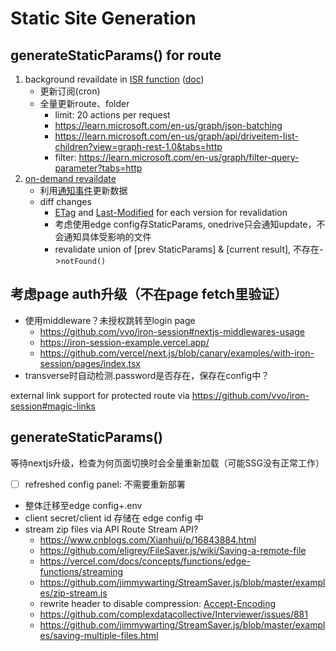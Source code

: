 # Static Site Generation

## generateStaticParams() for route

1. background revaildate in [ISR function](https://vercel.com/docs/concepts/incremental-static-regeneration/overview) ([doc](https://beta.nextjs.org/docs/data-fetching/revalidating#background-revalidation))
    - 更新订阅(cron)
    - 全量更新route、folder
        - limit: 20 actions per request
        - <https://learn.microsoft.com/en-us/graph/json-batching>
        - <https://learn.microsoft.com/en-us/graph/api/driveitem-list-children?view=graph-rest-1.0&tabs=http>
        - filter: <https://learn.microsoft.com/en-us/graph/filter-query-parameter?tabs=http>
2. [on-demand revaildate](https://beta.nextjs.org/docs/data-fetching/revalidating#using-on-demand-revalidation)
    - 利用[通知事件](https://learn.microsoft.com/en-us/graph/webhooks?tabs=http)更新数据
    - diff changes
        - [ETag](https://developer.mozilla.org/en-US/docs/Web/HTTP/Headers/ETag) and [Last-Modified](https://developer.mozilla.org/en-US/docs/Web/HTTP/Headers/Last-Modified) for each version for revalidation
        - 考虑使用edge config存StaticParams, onedrive只会通知update，不会通知具体受影响的文件
        - revalidate union of [prev StaticParams] & [current result], 不存在->`notFound()`

## 考虑page auth升级（不在page fetch里验证）

- 使用middleware？未授权跳转至login page
    - https://github.com/vvo/iron-session#nextjs-middlewares-usage
    - https://iron-session-example.vercel.app/
    - https://github.com/vercel/next.js/blob/canary/examples/with-iron-session/pages/index.tsx
- transverse时自动检测.password是否存在，保存在config中？

external link support for protected route via <https://github.com/vvo/iron-session#magic-links>

## generateStaticParams() 

等待nextjs升级，检查为何页面切换时会全量重新加载（可能SSG没有正常工作）

- [ ] refreshed config panel: 不需要重新部署
- 整体迁移至edge config+.env
- client secret/client id 存储在 edge config 中
- stream zip files via API Route Stream API?
    - https://www.cnblogs.com/Xianhuii/p/16843884.html
    - https://github.com/eligrey/FileSaver.js/wiki/Saving-a-remote-file
    - https://vercel.com/docs/concepts/functions/edge-functions/streaming
    - https://github.com/jimmywarting/StreamSaver.js/blob/master/examples/zip-stream.js
    - rewrite header to disable compression: [Accept-Encoding](https://developer.mozilla.org/en-US/docs/Web/HTTP/Headers/Accept-Encoding)
    - https://github.com/complexdatacollective/Interviewer/issues/881
    - https://github.com/jimmywarting/StreamSaver.js/blob/master/examples/saving-multiple-files.html